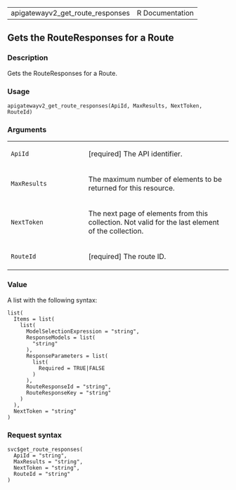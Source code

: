 <table style="width: 100%;">
<tbody>
<tr class="odd">
<td>apigatewayv2_get_route_responses</td>
<td style="text-align: right;">R Documentation</td>
</tr>
</tbody>
</table>

## Gets the RouteResponses for a Route

### Description

Gets the RouteResponses for a Route.

### Usage

    apigatewayv2_get_route_responses(ApiId, MaxResults, NextToken, RouteId)

### Arguments

<table>
<colgroup>
<col style="width: 35%" />
<col style="width: 65%" />
</colgroup>
<tbody>
<tr class="odd">
<td><code
id="apigatewayv2_get_route_responses_:_ApiId">ApiId</code></td>
<td><p>[required] The API identifier.</p></td>
</tr>
<tr class="even">
<td><code
id="apigatewayv2_get_route_responses_:_MaxResults">MaxResults</code></td>
<td><p>The maximum number of elements to be returned for this
resource.</p></td>
</tr>
<tr class="odd">
<td><code
id="apigatewayv2_get_route_responses_:_NextToken">NextToken</code></td>
<td><p>The next page of elements from this collection. Not valid for the
last element of the collection.</p></td>
</tr>
<tr class="even">
<td><code
id="apigatewayv2_get_route_responses_:_RouteId">RouteId</code></td>
<td><p>[required] The route ID.</p></td>
</tr>
</tbody>
</table>

### Value

A list with the following syntax:

    list(
      Items = list(
        list(
          ModelSelectionExpression = "string",
          ResponseModels = list(
            "string"
          ),
          ResponseParameters = list(
            list(
              Required = TRUE|FALSE
            )
          ),
          RouteResponseId = "string",
          RouteResponseKey = "string"
        )
      ),
      NextToken = "string"
    )

### Request syntax

    svc$get_route_responses(
      ApiId = "string",
      MaxResults = "string",
      NextToken = "string",
      RouteId = "string"
    )
